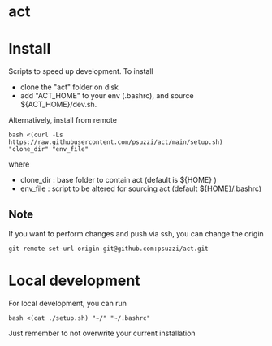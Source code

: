 # act


# Install 

Scripts to speed up development. To install

- clone the "act" folder on disk
- add "ACT_HOME" to your env (.bashrc), and source ${ACT_HOME}/dev.sh.

Alternatively, install from remote

`bash <(curl -Ls https://raw.githubusercontent.com/psuzzi/act/main/setup.sh) "clone_dir" "env_file"`

where 
- clone_dir : base folder to contain act (default is ${HOME} ) 
- env_file : script to be altered for sourcing act (default ${HOME}/.bashrc)

## Note

If you want to perform changes and push via ssh, you can change the origin

`git remote set-url origin git@github.com:psuzzi/act.git`

# Local development


For local development, you can run 

`bash <(cat ./setup.sh) "~/" "~/.bashrc"`

Just remember to not overwrite your current installation
